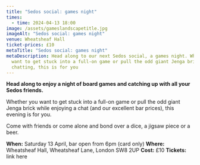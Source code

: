 ```yaml
---
title: "Sedos social: games night"
times:
  - time: 2024-04-13 18:00
image: /assets/gameslandscapetitle.jpg
imageAlt: "Sedos social: games night"
venue: Wheatsheaf Hall
ticket-prices: £10
metaTitle: "Sedos social: games night"
metaDescription: Head along to our next Sedos social, a games night. Whether you
  want to get stuck into a full-on game or pull the odd giant Jenga brick while
  chatting, this is for you
---
```

**Head along to enjoy a night of board games and catching up with all your Sedos friends.** 

Whether you want to get stuck into a full-on game or pull the odd giant Jenga brick while enjoying a chat (and our excellent bar prices), this evening is for you. 

Come with friends or come alone and bond over a dice, a jigsaw piece or a beer. 

**When:** Saturday 13 April, bar open from 6pm (card only) 
**Where:** Wheatsheaf Hall, Wheatsheaf Lane, London SW8 2UP
**Cost:** £10 
**Tickets:** link here